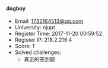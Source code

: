 #### dogboy  

* Email: 1732164513@qq.com  
* University: njupt  
* Register Time: 2017-11-20 00:59:52  
* Register IP: 218.2.216.4  
* Score: 1  
* Solved challenges: 
  * 真正的签到题  
